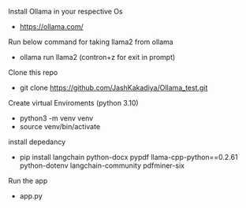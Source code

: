 Install Ollama in your respective Os

- https://ollama.com/

Run below command for taking llama2 from ollama

- ollama run llama2
(contron+z  for exit in prompt)

Clone this repo

- git clone https://github.com/JashKakadiya/Ollama_test.git

Create virtual Enviroments
(python 3.10)

- python3 -m venv venv 
- source venv/bin/activate

install depedancy

- pip install langchain python-docx pypdf llama-cpp-python==0.2.61 python-dotenv langchain-community pdfminer-six

Run the app

- app.py
